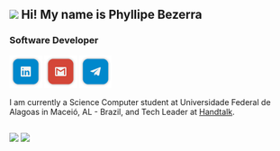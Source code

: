 ## <img src="https://media.giphy.com/media/hvRJCLFzcasrR4ia7z/giphy.gif" width="30px"> Hi! My name is Phyllipe Bezerra
### Software Developer

[![Linkedin](https://github.com/pmba/pmba/blob/master/shields/linkedin.png?raw=true)](https://www.linkedin.com/in/phyllipe-bezerra-352037191)
[![Gmail](https://github.com/pmba/pmba/blob/master/shields/gmail.png?raw=true)](https://mail.google.com/mail/?view=cm&fs=1&to=phyllipe.bezerra@gmail.com)
[![Telegram](https://github.com/pmba/pmba/blob/master/shields/telegram.png?raw=true)](https://t.me/pmbalves)

I am currently a Science Computer student at Universidade Federal de Alagoas in Maceió, AL - Brazil, and Tech Leader at [Handtalk](https://handtalk.me).

##

<div>
  <a href="https://github.com/kmandzzz" style="text-decoration:none">
    <img height="160em" src="https://github-readme-stats.vercel.app/api?username=pmba&show_icons=true&theme=github_dark"/>
  </a>
  <a href="https://github.com/kmandzzz" style="text-decoration:none">
    <img height="160em" src="https://github-readme-stats.vercel.app/api/top-langs/?username=pmba&layout=compact&theme=github_dark"/>
  </a
</div>
   
